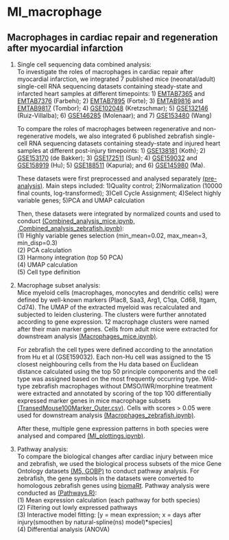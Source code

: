 # MI_macrophage
## Macrophages in cardiac repair and regeneration after myocardial infarction

  1. Single cell sequencing data combined analysis:  
     To investigate the roles of macrophages in cardiac repair after myocardial infarction, we integrated 7 published mice (neonatal/adult) single-cell RNA sequencing datasets containing steady-state and infarcted heart samples at different timepoints: 1) [EMTAB7365](https://www.ebi.ac.uk/biostudies/arrayexpress/studies/E-MTAB-7365) and [EMTAB7376](https://www.ebi.ac.uk/biostudies/arrayexpress/studies/E-MTAB-7376) (Farbehi); 2) [EMTAB7895](https://www.ebi.ac.uk/biostudies/arrayexpress/studies/E-MTAB-7895) (Forte); 3) [EMTAB9816](https://www.ebi.ac.uk/biostudies/arrayexpress/studies/E-MTAB-9816) and [EMTAB9817](https://www.ebi.ac.uk/biostudies/arrayexpress/studies/E-MTAB-9817) (Tombor); 4) [GSE102048](https://www.ncbi.nlm.nih.gov/geo/query/acc.cgi?acc=GSE102048) (Kretzschmar); 5) [GSE132146](https://www.ncbi.nlm.nih.gov/geo/query/acc.cgi?acc=GSE132146) (Ruiz-Villalba); 6) [GSE146285](https://www.ncbi.nlm.nih.gov/geo/query/acc.cgi?acc=GSE146285) (Molenaar); and 7) [GSE153480](https://www.ncbi.nlm.nih.gov/geo/query/acc.cgi?acc=GSE153480) (Wang)
     
     To compare the roles of macrophages between regenerative and non-regenerative models, we also integrated 6 published zebrafish single-cell RNA sequencing datasets containing steady-state and injured heart samples at different post-injury timepoints: 1) [GSE138181](https://www.ncbi.nlm.nih.gov/geo/query/acc.cgi?acc=GSE138181) (Koth); 2) [GSE153170](https://www.ncbi.nlm.nih.gov/geo/query/acc.cgi?acc=GSE153170) (de Bakker); 3) [GSE172511](https://www.ncbi.nlm.nih.gov/geo/query/acc.cgi?acc=GSE172511) (Sun); 4) [GSE159032](https://www.ncbi.nlm.nih.gov/geo/query/acc.cgi?acc=GSE159032) and [GSE158919](https://www.ncbi.nlm.nih.gov/geo/query/acc.cgi?acc=GSE158919) (Hu); 5) [GSE188511](https://www.ncbi.nlm.nih.gov/geo/query/acc.cgi?acc=GSE188511) (Kapuria); and 6) [GSE145980](https://www.ncbi.nlm.nih.gov/geo/query/acc.cgi?acc=GSE145980) (Ma).
     
     These datasets were first preprocessed and analysed separately [(pre-analysis)](./preanalysis). Main steps included: 1)Quality control; 2)Normalization (10000 final counts, log-transformed); 3)Cell Cycle Assignment; 4)Select highly variable genes; 5)PCA and UMAP calculation
     
     Then, these datasets were integrated by normalized counts and used to conduct [(Combined_analysis_mice.ipynb, ](./annotation/Combined_analysis_mice.ipynb),[Combined_analysis_zebrafish.ipynb)](./annotation/Combined_analysis_zebrafish.ipynb):    
  (1) Highly variable genes selection (min_mean=0.02, max_mean=3, min_disp=0.3)  
  (2) PCA calculation  
  (3) Harmony integration (top 50 PCA)  
  (4) UMAP calculation  
  (5) Cell type definition  

  2. Macrophage subset analysis:  
     Mice myeloid cells (macrophages, monocytes and dendritic cells) were defined by well-known markers (Plac8, Saa3, Arg1, C1qa, Cd68, Itgam, Cd74). The UMAP of the extracted myeloid was recalculated and subjected to leiden clustering. The clusters were further annotated according to gene expression. 12 macrophage clusters were named after their main marker genes. Cells from adult mice were extracted for downstream analysis [(Macrophages_mice.ipynb)](./annotation/Macrophages_mice.ipynb).
       
     For zebrafish the cell types were defined according to the annotation from Hu et al (GSE159032). Each non-Hu cell was assigned to the 15 closest neighbouring cells from the Hu data based on Euclidean distance calculated using the top 50 principle components and the cell type was assigned based on the most frequently occurring type. Wild-type zebrafish macrophages without DMSO/IWR/morphine treatment were extracted and annotated by scoring of the top 100 differentially expressed marker genes in mice macrophage subsets [(TransedMouse100Marker_Outer.csv)](./Files/TransedMouse100Marker_Outer.csv). Cells with scores > 0.05 were used for downstream analysis [(Macrophages_zebrafish.ipynb)](./annotation/Macrophages_zebrafish.ipynb).  

     After these, multiple gene expression patterns in both species were analysed and compared [(MI_plottings.ipynb)](./MI_plottings.ipynb).  

  3. Pathway analysis:  
     To compare the biological changes after cardiac injury between mice and zebrafish, we used the biological process subsets of the mice Gene Ontology datasets [(M5, GOBP)](https://www.gsea-msigdb.org/gsea/msigdb/mouse/genesets.jsp?collection=GO:BP) to conduct pathway analysis. For zebrafish, the gene symbols in the datasets were converted to homologous zebrafish genes using [biomaRt](./pathway/biomaRt.R). Pathway analysis were conducted as [(Pathways.R)](./pathway/Pathways.R):  
  (1) Mean expression calculation (each pathway for both species)  
  (2) Filtering out lowly expressed pathways  
  (3) Interactive model fitting: [y = mean expression; x = days after injury(smoothen by natural-spline(ns) model)*species]  
  (4) Differential analysis (ANOVA)  



      
     
